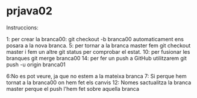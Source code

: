 # prjava02


Instruccions:

1: per crear la branca00: git checkout -b branca00 automaticament ens posara a la nova branca.
5: per tornar a la branca master fem git checkout master i fem un altre git status per comprobar el estat.
10: per fusionar les branques git merge branca00
14: per fer un push a GitHub utilitzarem git push -u origin branca01


6:No es pot veure, ja que no estem a la mateixa branca
7: Si perque hem tornat a la branca00 on hem fet els canvis
12: Nomes sactualitza la branca master perque el push l'hem fet sobre aquella branca
